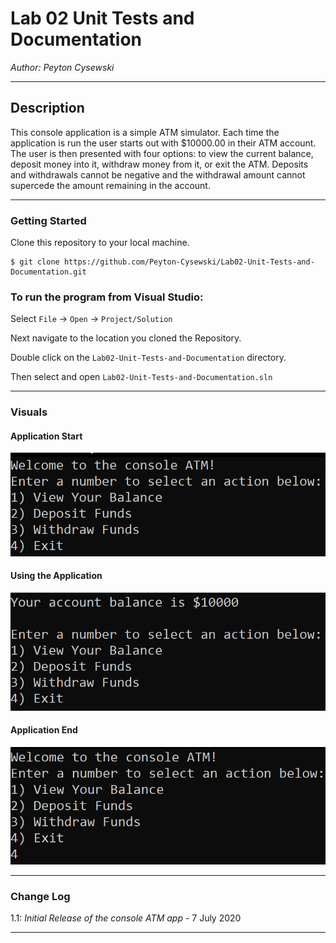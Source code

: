 # Lab 02 Unit Tests and Documentation

*Author: Peyton Cysewski*

----

## Description

This console application is a simple ATM simulator. Each time the application is run the user starts out with $10000.00 in their ATM account. The user is then presented with four options: to view the current balance, deposit money into it, withdraw money from it, or exit the ATM. Deposits and withdrawals cannot be negative and the withdrawal amount cannot supercede the amount remaining in the account.

---

### Getting Started
Clone this repository to your local machine.

```
$ git clone https://github.com/Peyton-Cysewski/Lab02-Unit-Tests-and-Documentation.git
```

### To run the program from Visual Studio:
Select ```File``` -> ```Open``` -> ```Project/Solution```

Next navigate to the location you cloned the Repository.

Double click on the ```Lab02-Unit-Tests-and-Documentation``` directory.

Then select and open ```Lab02-Unit-Tests-and-Documentation.sln```

---

### Visuals

#### Application Start
![Welcome Message](./assets/startscreen.png)
#### Using the Application
![Viewing the Balance](./assets/viewingbalance.png)
#### Application End
![Entering '4' to Exit](./assets/exiting.png)

---

### Change Log
1.1: *Initial Release of the console ATM app* - 7 July 2020  


------------------------------
